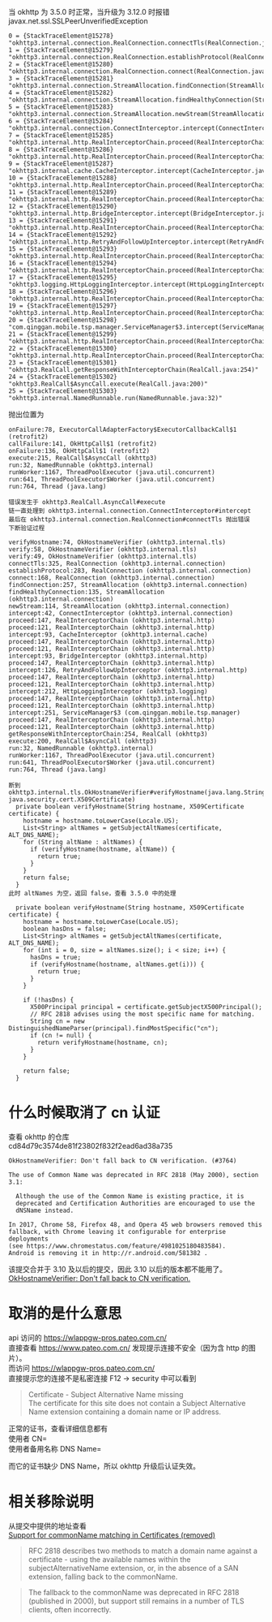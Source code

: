 当 okhttp 为 3.5.0 时正常，当升级为 3.12.0 时报错
javax.net.ssl.SSLPeerUnverifiedException

    0 = {StackTraceElement@15278} "okhttp3.internal.connection.RealConnection.connectTls(RealConnection.java:330)"
    1 = {StackTraceElement@15279} "okhttp3.internal.connection.RealConnection.establishProtocol(RealConnection.java:283)"
    2 = {StackTraceElement@15280} "okhttp3.internal.connection.RealConnection.connect(RealConnection.java:168)"
    3 = {StackTraceElement@15281} "okhttp3.internal.connection.StreamAllocation.findConnection(StreamAllocation.java:257)"
    4 = {StackTraceElement@15282} "okhttp3.internal.connection.StreamAllocation.findHealthyConnection(StreamAllocation.java:135)"
    5 = {StackTraceElement@15283} "okhttp3.internal.connection.StreamAllocation.newStream(StreamAllocation.java:114)"
    6 = {StackTraceElement@15284} "okhttp3.internal.connection.ConnectInterceptor.intercept(ConnectInterceptor.java:42)"
    7 = {StackTraceElement@15285} "okhttp3.internal.http.RealInterceptorChain.proceed(RealInterceptorChain.java:147)"
    8 = {StackTraceElement@15286} "okhttp3.internal.http.RealInterceptorChain.proceed(RealInterceptorChain.java:121)"
    9 = {StackTraceElement@15287} "okhttp3.internal.cache.CacheInterceptor.intercept(CacheInterceptor.java:93)"
    10 = {StackTraceElement@15288} "okhttp3.internal.http.RealInterceptorChain.proceed(RealInterceptorChain.java:147)"
    11 = {StackTraceElement@15289} "okhttp3.internal.http.RealInterceptorChain.proceed(RealInterceptorChain.java:121)"
    12 = {StackTraceElement@15290} "okhttp3.internal.http.BridgeInterceptor.intercept(BridgeInterceptor.java:93)"
    13 = {StackTraceElement@15291} "okhttp3.internal.http.RealInterceptorChain.proceed(RealInterceptorChain.java:147)"
    14 = {StackTraceElement@15292} "okhttp3.internal.http.RetryAndFollowUpInterceptor.intercept(RetryAndFollowUpInterceptor.java:126)"
    15 = {StackTraceElement@15293} "okhttp3.internal.http.RealInterceptorChain.proceed(RealInterceptorChain.java:147)"
    16 = {StackTraceElement@15294} "okhttp3.internal.http.RealInterceptorChain.proceed(RealInterceptorChain.java:121)"
    17 = {StackTraceElement@15295} "okhttp3.logging.HttpLoggingInterceptor.intercept(HttpLoggingInterceptor.java:225)"
    18 = {StackTraceElement@15296} "okhttp3.internal.http.RealInterceptorChain.proceed(RealInterceptorChain.java:147)"
    19 = {StackTraceElement@15297} "okhttp3.internal.http.RealInterceptorChain.proceed(RealInterceptorChain.java:121)"
    20 = {StackTraceElement@15298} "com.qinggan.mobile.tsp.manager.ServiceManager$3.intercept(ServiceManager.java:251)"
    21 = {StackTraceElement@15299} "okhttp3.internal.http.RealInterceptorChain.proceed(RealInterceptorChain.java:147)"
    22 = {StackTraceElement@15300} "okhttp3.internal.http.RealInterceptorChain.proceed(RealInterceptorChain.java:121)"
    23 = {StackTraceElement@15301} "okhttp3.RealCall.getResponseWithInterceptorChain(RealCall.java:254)"
    24 = {StackTraceElement@15302} "okhttp3.RealCall$AsyncCall.execute(RealCall.java:200)"
    25 = {StackTraceElement@15303} "okhttp3.internal.NamedRunnable.run(NamedRunnable.java:32)"

抛出位置为

    onFailure:78, ExecutorCallAdapterFactory$ExecutorCallbackCall$1 (retrofit2)
    callFailure:141, OkHttpCall$1 (retrofit2)
    onFailure:136, OkHttpCall$1 (retrofit2)
    execute:215, RealCall$AsyncCall (okhttp3)
    run:32, NamedRunnable (okhttp3.internal)
    runWorker:1167, ThreadPoolExecutor (java.util.concurrent)
    run:641, ThreadPoolExecutor$Worker (java.util.concurrent)
    run:764, Thread (java.lang)
    
    错误发生于 okhttp3.RealCall.AsyncCall#execute
    链一直处理到 okhttp3.internal.connection.ConnectInterceptor#intercept
    最后在 okhttp3.internal.connection.RealConnection#connectTls 抛出错误
    下断验证过程
    
    verifyHostname:74, OkHostnameVerifier (okhttp3.internal.tls)
    verify:58, OkHostnameVerifier (okhttp3.internal.tls)
    verify:49, OkHostnameVerifier (okhttp3.internal.tls)
    connectTls:325, RealConnection (okhttp3.internal.connection)
    establishProtocol:283, RealConnection (okhttp3.internal.connection)
    connect:168, RealConnection (okhttp3.internal.connection)
    findConnection:257, StreamAllocation (okhttp3.internal.connection)
    findHealthyConnection:135, StreamAllocation (okhttp3.internal.connection)
    newStream:114, StreamAllocation (okhttp3.internal.connection)
    intercept:42, ConnectInterceptor (okhttp3.internal.connection)
    proceed:147, RealInterceptorChain (okhttp3.internal.http)
    proceed:121, RealInterceptorChain (okhttp3.internal.http)
    intercept:93, CacheInterceptor (okhttp3.internal.cache)
    proceed:147, RealInterceptorChain (okhttp3.internal.http)
    proceed:121, RealInterceptorChain (okhttp3.internal.http)
    intercept:93, BridgeInterceptor (okhttp3.internal.http)
    proceed:147, RealInterceptorChain (okhttp3.internal.http)
    intercept:126, RetryAndFollowUpInterceptor (okhttp3.internal.http)
    proceed:147, RealInterceptorChain (okhttp3.internal.http)
    proceed:121, RealInterceptorChain (okhttp3.internal.http)
    intercept:212, HttpLoggingInterceptor (okhttp3.logging)
    proceed:147, RealInterceptorChain (okhttp3.internal.http)
    proceed:121, RealInterceptorChain (okhttp3.internal.http)
    intercept:251, ServiceManager$3 (com.qinggan.mobile.tsp.manager)
    proceed:147, RealInterceptorChain (okhttp3.internal.http)
    proceed:121, RealInterceptorChain (okhttp3.internal.http)
    getResponseWithInterceptorChain:254, RealCall (okhttp3)
    execute:200, RealCall$AsyncCall (okhttp3)
    run:32, NamedRunnable (okhttp3.internal)
    runWorker:1167, ThreadPoolExecutor (java.util.concurrent)
    run:641, ThreadPoolExecutor$Worker (java.util.concurrent)
    run:764, Thread (java.lang)
    
    断到 okhttp3.internal.tls.OkHostnameVerifier#verifyHostname(java.lang.String, java.security.cert.X509Certificate)
      private boolean verifyHostname(String hostname, X509Certificate certificate) {
        hostname = hostname.toLowerCase(Locale.US);
        List<String> altNames = getSubjectAltNames(certificate, ALT_DNS_NAME);
        for (String altName : altNames) {
          if (verifyHostname(hostname, altName)) {
            return true;
          }
        }
        return false;
      }
    此时 altNames 为空，返回 false，查看 3.5.0 中的处理
    
      private boolean verifyHostname(String hostname, X509Certificate certificate) {
        hostname = hostname.toLowerCase(Locale.US);
        boolean hasDns = false;
        List<String> altNames = getSubjectAltNames(certificate, ALT_DNS_NAME);
        for (int i = 0, size = altNames.size(); i < size; i++) {
          hasDns = true;
          if (verifyHostname(hostname, altNames.get(i))) {
            return true;
          }
        }

        if (!hasDns) {
          X500Principal principal = certificate.getSubjectX500Principal();
          // RFC 2818 advises using the most specific name for matching.
          String cn = new DistinguishedNameParser(principal).findMostSpecific("cn");
          if (cn != null) {
            return verifyHostname(hostname, cn);
          }
        }

        return false;
      }
      
# 什么时候取消了 cn 认证
查看 okhttp 的仓库  
cd84d79c3574de81f23802f832f2ead6ad38a735

    OkHostnameVerifier: Don't fall back to CN verification. (#3764)

    The use of Common Name was deprecated in RFC 2818 (May 2000), section 3.1:

      Although the use of the Common Name is existing practice, it is
      deprecated and Certification Authorities are encouraged to use the
      dNSName instead.

    In 2017, Chrome 58, Firefox 48, and Opera 45 web browsers removed this
    fallback, with Chrome leaving it configurable for enterprise deployments
    (see https://www.chromestatus.com/feature/4981025180483584).
    Android is removing it in http://r.android.com/581382 .
    
该提交合并于 3.10 及以后的提交，因此 3.10 以后的版本都不能用了。  
[OkHostnameVerifier: Don't fall back to CN verification.](https://github.com/square/okhttp/pull/3764)

# 取消的是什么意思
api 访问的 https://wlappgw-pros.pateo.com.cn/   
直接查看 https://www.pateo.com.cn/ 发现提示连接不安全（因为含 http 的图片）。  
而访问 https://wlappgw-pros.pateo.com.cn/     
直接提示您的连接不是私密连接
F12 -> security 中可以看到  
> Certificate - Subject Alternative Name missing  
> The certificate for this site does not contain a Subject Alternative Name extension containing a domain name or IP address.


正常的证书，查看详细信息都有  
使用者 CN=  
使用者备用名称 DNS Name=

而它的证书缺少 DNS Name，所以 okhttp 升级后认证失效。

# 相关移除说明
从提交中提供的地址查看  
[Support for commonName matching in Certificates (removed)](https://www.chromestatus.com/feature/4981025180483584)

> RFC 2818 describes two methods to match a domain name against a certificate - using the available names within the subjectAlternativeName extension, or, in the absence of a SAN extension, falling back to the commonName.

> The fallback to the commonName was deprecated in RFC 2818 (published in 2000), but support still remains in a number of TLS clients, often incorrectly.